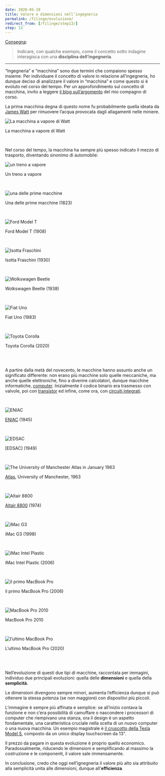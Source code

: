 ```yaml
---
date: 2020-05-10
title: Valore e dimensioni nell’ingegneria
permalink: /filinge/evoluzione/
redirect_from: [/filinge/step13/]
step: 13
---
```

[Consegna](https://filinge.blogspot.com/2020/05/step-13-nellingegneria.html):

> Indicare, con qualche esempio, come il concetto sotto indagine interagisca con una **disciplina dell’ingegneria**. 

---

“Ingegneria” e “macchina” sono due termini che compaiono spesso insieme. Per individuare il concetto di valore in relazione all’ingegneria, ho dunque deciso di analizzare il valore in “macchina” e come questo si è evoluto nel corso del tempo. Per un approfondimento sul concetto di macchina, invito a leggere <a href="https://f274723.blogspot.com/" rel="noopener" target="_blank">il blog sull’argomento</a> del mio compagno di corso.

La prima macchina degna di questo nome fu probabilmente quella ideata da <a href="http://www.treccani.it/enciclopedia/james-watt" rel="noopener" target="_blank">James Watt</a> per rimuovere l’acqua provocata dagli allagamenti nelle miniere.

![La macchina a vapore di Watt](https://www.flotechinc.com/wp-content/uploads/2012/01/TEXrota.jpg)

La macchina a vapore di Watt

<br>

Nel corso del tempo, la macchina ha sempre più spesso indicato il mezzo di trasporto, diventando sinonimo di automobile:

![un treno a vapore](https://ctr.trains.com/~/media/railroad-reference/4-8-4-locomotives/cs1-l1111_31.jpg)

Un treno a vapore

<br>

![una delle prime macchine](https://bizarrela.com/wp-content/uploads/2017/01/First-AutoinLosAngeles.jpg)

Una delle prime macchine (1823)

<br>

![Ford Model T](https://silodrome.com/wp-content/uploads/2018/11/A-Brief-History-of-the-Model-T-Ford-20a-1600x1024.jpg)

Ford Model T (1908)

<br>

![Isotta Fraschini](https://upload.wikimedia.org/wikipedia/commons/4/42/1929_Isotta_Fraschini_8A_Commodore_IMG_7260.jpg)

Isotta Fraschini (1930)

<br>

![Wolkswagen Beetle](https://doyouremember.com/wp-content/uploads/2020/01/volkswagen-beetle.png)

Wolkswagen Beetle (1938)

<br>

![Fiat Uno](https://upload.wikimedia.org/wikipedia/commons/thumb/7/72/Fiat_Uno_%28front%29%2C_Jimbaran.jpg/1200px-Fiat_Uno_%28front%29%2C_Jimbaran.jpg)

Fiat Uno (1983)

<br>

![Toyota Corolla](https://img-ik.cars.co.za/2018/10/ToyotaCorollahtchLR/tr:n-news_1200x/ToyCorhtch27.jpg)

Toyota Corolla (2020)

<br>
<br>

A partire dalla metà del novecento, le macchine hanno assunto anche un significato differente: non erano più macchine solo quelle meccaniche, ma anche quelle elettroniche, fino a divenire calcolatori, dunque macchine informatiche, <a href="https://en.wikipedia.org/wiki/History_of_computing_hardware" rel="noopener" target="_blank">computer</a>. Inizialmente il codice binario era trasmesso con valvole, poi con <a href="https://it.wikipedia.org/wiki/Transistor" rel="noopener" target="_blank">transistor</a> ed infine, come ora, con <a href="https://en.wikipedia.org/wiki/Integrated_circuit" rel="noopener" target="_blank">circuiti integrati</a>.

<br>

![ENIAC](https://upload.wikimedia.org/wikipedia/commons/4/4e/Eniac.jpg)

[ENIAC](https://en.wikipedia.org/wiki/ENIAC) (1945)

<br>

![EDSAC](https://upload.wikimedia.org/wikipedia/commons/2/22/EDSAC_%2819%29.jpg)

[EDSAC] (1949)

<br>

![The University of Manchester Atlas in January 1963](https://upload.wikimedia.org/wikipedia/commons/d/d9/University_of_Manchester_Atlas%2C_January_1963.JPG)

[Atlas](https://en.wikipedia.org/wiki/Atlas_%28computer%29), University of Manchester, 1963

<br>

![Altair 8800](https://upload.wikimedia.org/wikipedia/commons/0/01/Altair_8800_Computer.jpg)

[Altair 8800](https://en.wikipedia.org/wiki/Altair_8800) (1974)

<br>

![iMac G3](https://c2.staticflickr.com/4/3508/3832154253_0b584654fa_b.jpg)

iMac G3 (1998)

<br>

![iMac Intel Plastic](https://d2um6umu4gwssp.cloudfront.net/apple/wp-content/uploads/2017/03/imac-intel-plastic-2006.png)

iMac Intel Plastic (2006)

<br>

![il primo MacBook Pro](https://upload.wikimedia.org/wikipedia/commons/7/76/MacBook_Pro.png)

il primo MacBook Pro (2006)

<br>

![MacBook Pro 2010](https://upload.wikimedia.org/wikipedia/commons/thumb/1/1d/MacBook_Pro%2C_Late-2008.jpg/1920px-MacBook_Pro%2C_Late-2008.jpg)

MacBook Pro 2010

<br>

![l’ultimo MacBook Pro](https://scdn.slashgear.com/wp-content/uploads/2019/11/apple-16-inch-macbook-pro.jpg)

L’ultimo MacBook Pro (2020)

<br>
<br>

Nell’evoluzione di questi due tipi di macchine, raccontata per immagini, individuo due principali evoluzioni: quella delle **dimensioni** e quella della **semplicità**.

Le dimensioni divengono sempre minori, aumenta l’efficienza dunque si può ottenere la stessa potenza (se non maggiore) con dispositivi più piccoli.

L’immagine è sempre più affinata e semplice: se all’inizio contava la funzione e non c’era possibilità di camuffare o nascondere i processori di computer che riempivano una stanza, ora il design è un aspetto fondamentale, una caratteristica cruciale nella scelta di un nuovo computer o una nuova macchina. Un esempio magistrale è <a href="https://www.teslarati.com/wp-content/uploads/2018/06/tesla-model-s-dashboard.jpg" rel="noopener" target="_blank">il cruscotto della Tesla Model S</a>, composto da un unico display touchscreen da 13".

Il prezzo da pagare in questa evoluzione è proprio quello economico. Paradossalmente, riducendo le dimensioni e semplificando al massimo la costruzione e le componenti, il valore sale immensamente.

In conclusione, credo che oggi nell’ignegneria il valore più alto sia attribuito alla semplicità unita alle dimensioni, dunque all’**efficienza**.
